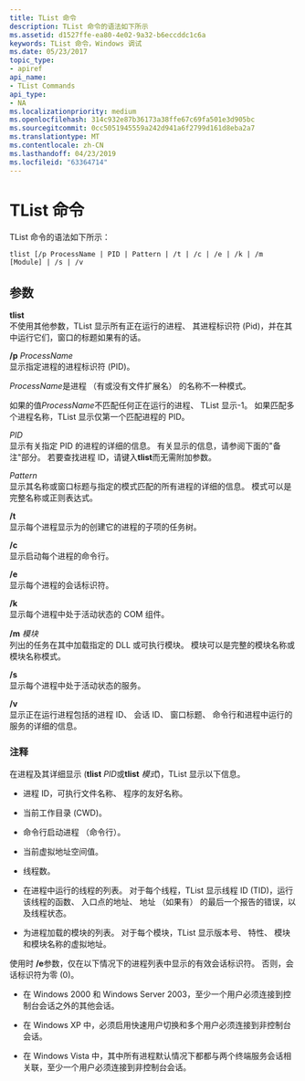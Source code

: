 ```yaml
---
title: TList 命令
description: TList 命令的语法如下所示
ms.assetid: d1527ffe-ea80-4e02-9a32-b6eccddc1c6a
keywords: TList 命令，Windows 调试
ms.date: 05/23/2017
topic_type:
- apiref
api_name:
- TList Commands
api_type:
- NA
ms.localizationpriority: medium
ms.openlocfilehash: 314c932e87b36173a38ffe67c69fa501e3d905bc
ms.sourcegitcommit: 0cc5051945559a242d941a6f2799d161d8eba2a7
ms.translationtype: MT
ms.contentlocale: zh-CN
ms.lasthandoff: 04/23/2019
ms.locfileid: "63364714"
---
```

# <a name="tlist-commands"></a>TList 命令


TList 命令的语法如下所示：

```dbgcmd
tlist [/p ProcessName | PID | Pattern | /t | /c | /e | /k | /m [Module] | /s | /v
```

## <a name="span-idddktlistcommandsdtoolsspanspan-idddktlistcommandsdtoolsspanparameters"></a><span id="ddk_tlist_commands_dtools"></span><span id="DDK_TLIST_COMMANDS_DTOOLS"></span>参数


<span id="_______tlist______"></span><span id="_______TLIST______"></span> **tlist**   
不使用其他参数，TList 显示所有正在运行的进程、 其进程标识符 (Pid)，并在其中运行它们，窗口的标题如果有的话。

<span id="________p_______ProcessName______"></span><span id="________p_______processname______"></span><span id="________P_______PROCESSNAME______"></span> **/p** *ProcessName*   
显示指定进程的进程标识符 (PID)。

*ProcessName*是进程 （有或没有文件扩展名） 的名称不一种模式。

如果的值*ProcessName*不匹配任何正在运行的进程、 TList 显示-1。 如果匹配多个进程名称，TList 显示仅第一个匹配进程的 PID。

<span id="_______PID______"></span><span id="_______pid______"></span> *PID*   
显示有关指定 PID 的进程的详细的信息。 有关显示的信息，请参阅下面的"备注"部分。 若要查找进程 ID，请键入**tlist**而无需附加参数。

<span id="_______Pattern______"></span><span id="_______pattern______"></span><span id="_______PATTERN______"></span> *Pattern*   
显示其名称或窗口标题与指定的模式匹配的所有进程的详细的信息。 模式可以是完整名称或正则表达式。

<span id="________t______"></span><span id="________T______"></span> **/t**   
显示每个进程显示为的创建它的进程的子项的任务树。

<span id="________c______"></span><span id="________C______"></span> **/c**   
显示启动每个进程的命令行。

<span id="________e______"></span><span id="________E______"></span> **/e**   
显示每个进程的会话标识符。

<span id="________k______"></span><span id="________K______"></span> **/k**   
显示每个进程中处于活动状态的 COM 组件。

<span id="________m_______Module______"></span><span id="________m_______module______"></span><span id="________M_______MODULE______"></span> **/m** *模块*   
列出的任务在其中加载指定的 DLL 或可执行模块。 模块可以是完整的模块名称或模块名称模式。

<span id="________s______"></span><span id="________S______"></span> **/s**   
显示每个进程中处于活动状态的服务。

<span id="________v______"></span><span id="________V______"></span> **/v**   
显示正在运行进程包括的进程 ID、 会话 ID、 窗口标题、 命令行和进程中运行的服务的详细的信息。

### <a name="span-idcommentsspanspan-idcommentsspancomments"></a><span id="comments"></span><span id="COMMENTS"></span>注释

在进程及其详细显示 (**tlist** *PID*或**tlist** *模式*)，TList 显示以下信息。

-   进程 ID，可执行文件名称、 程序的友好名称。

-   当前工作目录 (CWD)。

-   命令行启动进程 （命令行）。

-   当前虚拟地址空间值。

-   线程数。

-   在进程中运行的线程的列表。 对于每个线程，TList 显示线程 ID (TID)，运行该线程的函数、 入口点的地址、 地址 （如果有） 的最后一个报告的错误，以及线程状态。

-   为进程加载的模块的列表。 对于每个模块，TList 显示版本号、 特性、 模块和模块名称的虚拟地址。

使用时 **/e**参数，仅在以下情况下的进程列表中显示的有效会话标识符。 否则，会话标识符为零 (0)。

-   在 Windows 2000 和 Windows Server 2003，至少一个用户必须连接到控制台会话之外的其他会话。

-   在 Windows XP 中，必须启用快速用户切换和多个用户必须连接到非控制台会话。

-   在 Windows Vista 中，其中所有进程默认情况下都都与两个终端服务会话相关联，至少一个用户必须连接到非控制台会话。

 

 






